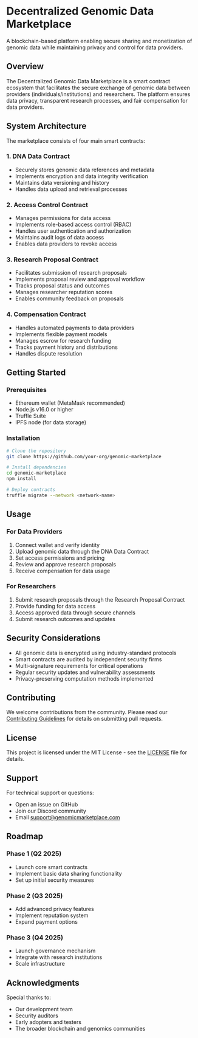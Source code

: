 # Decentralized Genomic Data Marketplace

A blockchain-based platform enabling secure sharing and monetization of genomic data while maintaining privacy and control for data providers.

## Overview

The Decentralized Genomic Data Marketplace is a smart contract ecosystem that facilitates the secure exchange of genomic data between providers (individuals/institutions) and researchers. The platform ensures data privacy, transparent research processes, and fair compensation for data providers.

## System Architecture

The marketplace consists of four main smart contracts:

### 1. DNA Data Contract
- Securely stores genomic data references and metadata
- Implements encryption and data integrity verification
- Maintains data versioning and history
- Handles data upload and retrieval processes

### 2. Access Control Contract
- Manages permissions for data access
- Implements role-based access control (RBAC)
- Handles user authentication and authorization
- Maintains audit logs of data access
- Enables data providers to revoke access

### 3. Research Proposal Contract
- Facilitates submission of research proposals
- Implements proposal review and approval workflow
- Tracks proposal status and outcomes
- Manages researcher reputation scores
- Enables community feedback on proposals

### 4. Compensation Contract
- Handles automated payments to data providers
- Implements flexible payment models
- Manages escrow for research funding
- Tracks payment history and distributions
- Handles dispute resolution

## Getting Started

### Prerequisites
- Ethereum wallet (MetaMask recommended)
- Node.js v16.0 or higher
- Truffle Suite
- IPFS node (for data storage)

### Installation
```bash
# Clone the repository
git clone https://github.com/your-org/genomic-marketplace

# Install dependencies
cd genomic-marketplace
npm install

# Deploy contracts
truffle migrate --network <network-name>
```

## Usage

### For Data Providers
1. Connect wallet and verify identity
2. Upload genomic data through the DNA Data Contract
3. Set access permissions and pricing
4. Review and approve research proposals
5. Receive compensation for data usage

### For Researchers
1. Submit research proposals through the Research Proposal Contract
2. Provide funding for data access
3. Access approved data through secure channels
4. Submit research outcomes and updates

## Security Considerations

- All genomic data is encrypted using industry-standard protocols
- Smart contracts are audited by independent security firms
- Multi-signature requirements for critical operations
- Regular security updates and vulnerability assessments
- Privacy-preserving computation methods implemented

## Contributing

We welcome contributions from the community. Please read our [Contributing Guidelines](CONTRIBUTING.md) for details on submitting pull requests.

## License

This project is licensed under the MIT License - see the [LICENSE](LICENSE) file for details.

## Support

For technical support or questions:
- Open an issue on GitHub
- Join our Discord community
- Email support@genomicmarketplace.com

## Roadmap

### Phase 1 (Q2 2025)
- Launch core smart contracts
- Implement basic data sharing functionality
- Set up initial security measures

### Phase 2 (Q3 2025)
- Add advanced privacy features
- Implement reputation system
- Expand payment options

### Phase 3 (Q4 2025)
- Launch governance mechanism
- Integrate with research institutions
- Scale infrastructure

## Acknowledgments

Special thanks to:
- Our development team
- Security auditors
- Early adopters and testers
- The broader blockchain and genomics communities
